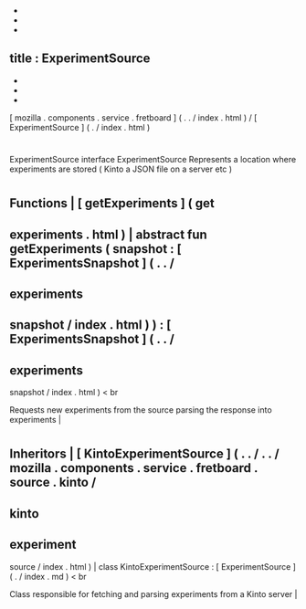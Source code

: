 -
-
-
title
:
ExperimentSource
-
-
-
-
[
mozilla
.
components
.
service
.
fretboard
]
(
.
.
/
index
.
html
)
/
[
ExperimentSource
]
(
.
/
index
.
html
)
#
ExperimentSource
interface
ExperimentSource
Represents
a
location
where
experiments
are
stored
(
Kinto
a
JSON
file
on
a
server
etc
)
#
#
#
Functions
|
[
getExperiments
]
(
get
-
experiments
.
html
)
|
abstract
fun
getExperiments
(
snapshot
:
[
ExperimentsSnapshot
]
(
.
.
/
-
experiments
-
snapshot
/
index
.
html
)
)
:
[
ExperimentsSnapshot
]
(
.
.
/
-
experiments
-
snapshot
/
index
.
html
)
<
br
>
Requests
new
experiments
from
the
source
parsing
the
response
into
experiments
|
#
#
#
Inheritors
|
[
KintoExperimentSource
]
(
.
.
/
.
.
/
mozilla
.
components
.
service
.
fretboard
.
source
.
kinto
/
-
kinto
-
experiment
-
source
/
index
.
html
)
|
class
KintoExperimentSource
:
[
ExperimentSource
]
(
.
/
index
.
md
)
<
br
>
Class
responsible
for
fetching
and
parsing
experiments
from
a
Kinto
server
|
